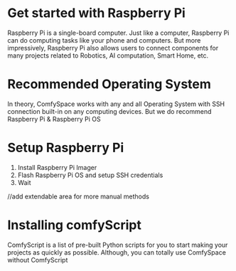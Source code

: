 # Get started with Raspberry Pi

Raspberry Pi is a single-board computer. Just like a computer, Raspberry Pi can do computing tasks like your phone and computers. But more impressively, Raspberry Pi also allows users to connect components for many projects related to Robotics, AI computation, Smart Home, etc.


# Recommended Operating System
In theory, ComfySpace works with any and all Operating System with SSH connection built-in on any computing devices. But we do recommend Raspberry Pi & Raspberry Pi OS

# Setup Raspberry Pi

1. Install Raspberry Pi Imager
2. Flash Raspberry Pi OS and setup SSH credentials
3. Wait 

//add extendable area for more manual methods

# Installing comfyScript

ComfyScript is a list of pre-built Python scripts for you to start making your projects as quickly as possible. Although, you can totally use ComfySpace without ComfyScript